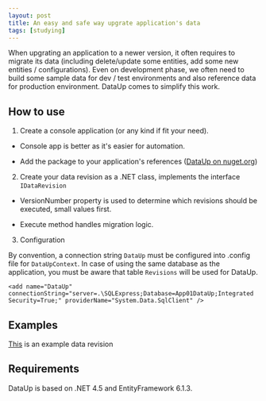 ```yaml
---
layout: post
title: An easy and safe way upgrate application's data
tags: [studying]
---
```


When upgrating an application to a newer version, it often requires to migrate its data (including
delete/update some entities, add some new entities / configurations). Even on development phase,
we often need to build some sample data for dev / test environments and also reference data for production environment.
DataUp comes to simplify this work.

## How to use

1. Create a console application (or any kind if fit your need).

- Console app is better as it's easier for automation.

- Add the package to your application's references ([DataUp on nuget.org][3])


2. Create your data revision as a .NET class, implements the interface `IDataRevision`

- VersionNumber property is used to determine which revisions should be executed, small values first.

- Execute method handles migration logic.


3. Configuration

By convention, a connection string `DataUp` must be configured into .config file for `DataUpContext`.
In case of using the same database as the application, you must be aware that table `Revisions` will be used for DataUp.

```
<add name="DataUp" connectionString="server=.\SQLExpress;Database=App01DataUp;Integrated Security=True;" providerName="System.Data.SqlClient" />
```

## Examples

[This][1] is an example data revision

## Requirements

DataUp is based on .NET 4.5 and EntityFramework 6.1.3.


[1]: https://github.com/vndevpro/mvc-xss/blob/master/Demo.XBanking/DataMigration/Migrations/DataV11.cs
[2]: https://github.com/netvietdev/DataUp
[3]: https://www.nuget.org/packages/DataUp/
